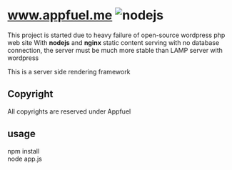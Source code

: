 # www.appfuel.me ![nodejs](http://nodejs.org/images/logo-light.png)
This project is started due to heavy failure of open-source wordpress php web site
With <b>nodejs</b> and <b>nginx</b> static content serving with no database connection, the server must be
much more stable than LAMP server with wordpress

This is a server side rendering framework

## Copyright
All copyrights are reserved under Appfuel

## usage
npm install<br>
node app.js

